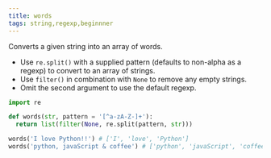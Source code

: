 ```yaml
---
title: words
tags: string,regexp,beginnner
---
```


Converts a given string into an array of words.

- Use `re.split()` with a supplied pattern (defaults to non-alpha as a regexp) to convert to an array of strings.
- Use `filter()` in combination with `None` to remove any empty strings.
- Omit the second argument to use the default regexp.

```py
import re

def words(str, pattern = '[^a-zA-Z-]+'):
  return list(filter(None, re.split(pattern, str)))
```

```py
words('I love Python!!') # ['I', 'love', 'Python']
words('python, javaScript & coffee') # ['python', 'javaScript', 'coffee']
```
